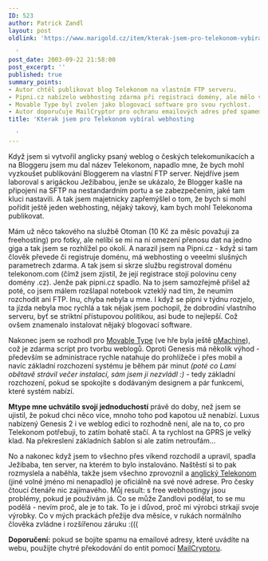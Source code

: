 ```yaml
---
ID: 523
author: Patrick Zandl
layout: post
oldlink: 'https://www.marigold.cz/item/kterak-jsem-pro-telekonom-vybiral-webhosting

  '
post_date: 2003-09-22 21:58:00
post_excerpt: ''
published: true
summary_points:
- Autor chtěl publikovat blog Telekonom na vlastním FTP serveru.
- Pipni.cz nabízelo webhosting zdarma při registraci domény, ale mělo výpadky.
- Movable Type byl zvolen jako blogovací software pro svou rychlost.
- Autor doporučuje MailCryptor pro ochranu emailových adres před spamem.
title: 'Kterak jsem pro Telekonom vybíral webhosting

  '
---
```


<p>
Když jsem si vytvořil anglicky psaný weblog o českých telekomunikacích a na Bloggeru jsem mu dal název Telekonom, napadlo mne, že bych mohl vyzkoušet publikování Bloggerem na vlastní FTP server. Nejdříve jsem laboroval s arigáckou Ježibabou, jenže se ukázalo, že Blogger kašle na připojení na SFTP na nestandardním portu a se zabezpečením, jaké tam kluci nastavili. A tak jsem majetnicky zapřemýšlel o tom, že bych si mohl pořídit ještě jeden webhosting, nějaký takový, kam bych mohl Telekonoma publikovat. </p>

<p>
Mám už něco takového na službě Otoman (10 Kč za měsíc považuji za freehosting) pro fotky, ale nelíbí se mi na ní omezení přenosu dat na jedno giga a tak jsem se rozhlížel po okolí. A narazil jsem na Pipni.cz - když si tam člověk převede či registruje doménu, má webhosting o veeelmi slušných parametrech zdarma. A tak jsem si skrze službu registroval doménu telekonom.com (čímž jsem zjistil, že její registrace stojí polovinu ceny domény .cz). Jenže pak pipni.cz spadlo. Na to jsem samozřejmě přišel až poté, co jsem málem rozšlapal notebook vzteklý nad tím, že neumím rozchodit ani FTP. Inu, chyba nebyla u mne.&#160;I když se pípni v týdnu rozjelo, ta jízda nebyla moc rychlá a tak nějak jsem pochopil, že dobrodiní vlastního serveru, byť se striktní přístupovou politikou, asi bude to nejlepší. Což ovšem znamenalo instalovat nějaký blogovací software. </p>

<p>
Nakonec jsem se rozhodl pro <A href="http://www.movabletype.org/">Movable Type</A> (ve hře byla ještě <A href="http://www.pmachine.com/" target=_blank>pMachine</A>), což je zdarma script pro tvorbu weblogů. Oproti Genesis má několik výhod - především se administrace rychle natahuje do prohlížeče i přes mobil a navíc základní rozchození systému je během pár minut <EM>(poté co Lami obětavě strávil večer instalací, sám jsem ji nezvládl :) </EM>- tedy základní rozchození, pokud se spokojíte s dodávaným designem a pár funkcemi, které systém nabízí. </p>

<p>
<STRONG>Mtype mne uchvátilo svojí jednoduchostí</STRONG> právě do doby, než jsem se ujistil, že pokud chci něco více, mnoho toho pod kapotou už nenabízí. Luxus nabízený Genesis 2 i ve weblog edici to rozhodně není, ale na to, co pro Telekonom potřebuji, to zatím bohatě stačí. A ta rychlost na GPRS je velký klad. Na překreslení základních šablon si ale zatím netroufám...</p>

<p>
No a nakonec když jsem to všechno přes víkend rozchodil a upravil, spadla Ježibaba, ten server, na kterém to bylo instalováno. Naštěstí si to pak rozmyslela a naběhla, takže jsem všechno zprovoznil a <A href="http://www.telekonom.com/" target=_blank>anglický Telekonom</A> (jiné volné jméno mi nenapadlo) je oficiálně na své nové adrese. Pro česky čtoucí čtenáře nic zajímavého. Můj result: s free webhostingy jsou problémy, pokud je používám já. Co se může Zandlovi podělat, to se mu podělá - nevím proč, ale je to tak. To je i důvod, proč mi výrobci strkají svoje výrobky. Co v mých prackách přežije dva měsíce, v rukách normálního člověka zvládne i rozšířenou záruku :(((</p>

<p>
<STRONG>Doporučení:</STRONG> pokud se bojíte spamu na emailové adresy, které uvádíte na webu, použijte chytré překodování do entit pomocí <A href="http://www.dingbatway.com/goodies/mailcrypt/mailcryptor.php" target=_blank>MailCryptoru</A>.</p>

<p>
&#160;</p>